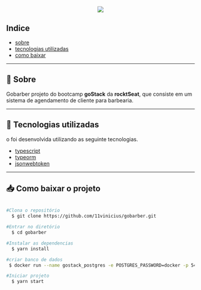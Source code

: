 <h1 align="center">
  <img src="https://ik.imagekit.io/b6zkufswuz/Sem_t_tulo_Hv1cUmkx7MA.png">
</h1>

## Indice

- [sobre](#-sobre)
- [tecnologias utilizadas](#-Tecnologias-utilizadas)
- [como baixar](#-Como-baixar-o-projeto)

---

## 📝 Sobre

Gobarber projeto do bootcamp **goStack** da **rocktSeat**, que consiste
em um sistema de agendamento de cliente para barbearia.

---

## 🚀 Tecnologias utilizadas

o foi desenvolvida utilizando as seguinte tecnologias.

- [typescript](https://github.com/axios/axios)
- [typeorm](https://typeorm.io/#/connection-options)
- [jsonwebtoken](https://jwt.io/)

---

## 📥 Como baixar o projeto

```bash

#Clona o repositório
  $ git clone https://github.com/11vinicius/gobarber.git

#Entrar no diretório
  $ cd gobarber

#Instalar as dependencias
  $ yarn install

#criar banco de dados
 $ docker run --name gostack_postgres -e POSTGRES_PASSWORD=docker -p 5432:5432 -d postgres

#Iniciar projeto
  $ yarn start
```
